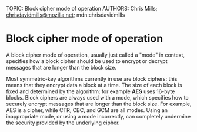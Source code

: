 TOPIC: Block cipher mode of operation
AUTHORS: Chris Mills; chrisdavidmills@mozilla.net; mdn:chrisdavidmills

# Block cipher mode of operation

A block cipher mode of operation, usually just called a "mode" in context, specifies how a block
cipher should be used to encrypt or decrypt messages that are longer than the block size.

Most symmetric-key algorithms currently in use are block ciphers: this means that they encrypt data
a block at a time. The size of each block is fixed and determined by the algorithm: for example **AES**
uses 16-byte blocks. Block ciphers are always used with a mode, which specifies how to securely
encrypt messages that are longer than the block size. For example, AES is a cipher, while CTR, CBC,
and GCM are all modes. Using an inappropriate mode, or using a mode incorrectly,
can completely undermine the security provided by the underlying cipher.
